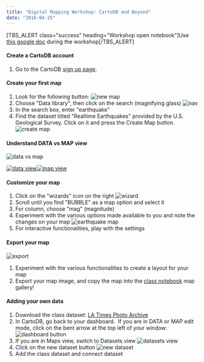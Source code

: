 ```yaml
---
title: "Digital Mapping Workshop: CartoDB and Beyond"
date: "2016-04-25"
---
```


\[TBS\_ALERT class="success" heading="Workshop open notebook"\]Use [this google doc](https://goo.gl/Yde3w8) during the workshop\[/TBS\_ALERT\]

#### Create a CartoDB account

1. Go to the CartoDB [sign up page](https://cartodb.com/signup).

#### Create your first map

1. Look for the following button: ![new map](images/Screen-Shot-2016-04-25-at-11.42.41-AM.jpg)
2. Choose "Data library", then click on the search (magnifying glass) ![nav](images/Screen-Shot-2016-04-25-at-11.43.50-AM-420x67.jpg)
3. In the search box, enter "earthquake"
4. Find the dataset titled "Realtime Earthquakes" provided by the U.S. Geological Survey. Click on it and press the Create Map button. ![create map](images/Screen-Shot-2016-04-25-at-11.49.01-AM-420x304.jpg)

#### Understand DATA vs MAP view

![data vs map](images/Screen-Shot-2016-04-25-at-4.23.13-PM.jpg)

[![data view](images/Screen-Shot-2016-04-25-at-4.25.46-PM-420x351.jpg)](https://yohman.cartodb.com/viz/97996f24-0b16-11e6-a825-0e674067d321/table)[![map view](images/Screen-Shot-2016-04-25-at-4.24.45-PM-420x344.jpg)](https://yohman.cartodb.com/viz/97996f24-0b16-11e6-a825-0e674067d321/map)

#### Customize your map

1. Click on the "wizards" icon on the right ![wizard](images/Screen-Shot-2016-04-25-at-11.53.03-AM.jpg)
2. Scroll until you find "BUBBLE" as a map option and select it
3. For column, choose "mag" (magnitude)
4. Experiment with the various options made available to you and note the changes on your map ![earthquake map](images/Screen-Shot-2016-04-25-at-11.55.30-AM-420x507.jpg)
5. For interactive functionalities, play with the settings

#### Export your map

![export](images/Screen-Shot-2016-04-25-at-4.32.24-PM.jpg)

1. Experiment with the various functionalities to create a layout for your map
2. Export your map image, and copy the map into the [class notebook](https://goo.gl/Yde3w8) map gallery!

#### Adding your own data

1. Download the class dataset: [LA Times Photo Archive](https://ucla.box.com/s/8iqzhhb2fw8wb4ur81e7irt4khuvvfqs)
2. In CartoDB, go back to your dashboard.  If you are in DATA or MAP edit mode, click on the bent arrow at the top left of your window: ![dashboard button](images/Screen_Shot_2016-04-25_at_5_16_07_PM.jpg)
3. If you are in Maps view, switch to Datasets view ![datasets view](images/Screen-Shot-2016-04-25-at-5.20.12-PM.jpg)
4. Click on the new dataset button ![new dataset](images/Screen-Shot-2016-04-25-at-5.24.20-PM.jpg)
5. Add the class dataset and connect dataset
